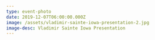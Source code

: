 ```yaml
---
type: event-photo
date: 2019-12-07T06:00:00.000Z
image: /assets/vladimir-sainte-iowa-presentation-2.jpg
image-desc: Vladimir Sainte Iowa Presentation
---
```


